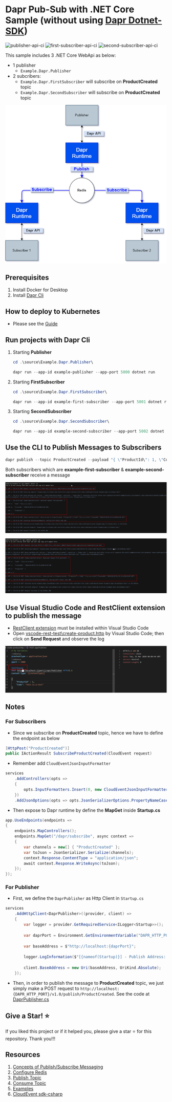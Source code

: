 # Dapr Pub-Sub with .NET Core Sample (without using [Dapr Dotnet-SDK](https://github.com/dapr/dotnet-sdk))

![publisher-api-ci](https://github.com/kimcu-on-thenet/dnc-dapr/workflows/Example.Dapr.Publisher/badge.svg)
![first-subscriber-api-ci](https://github.com/kimcu-on-thenet/dnc-dapr/workflows/Example.Dapr.FirstSubscriber/badge.svg)
![second-subscriber-api-ci](https://github.com/kimcu-on-thenet/dnc-dapr/workflows/Example.Dapr.SecondSubscriber/badge.svg)

This sample includes 3 .NET Core WebApi as below:

- 1 publisher
  - `Example.Dapr.Publisher`
- 2 subcribers:
  - `Example.Dapr.FirstSubscriber` will subscribe on **ProductCreated** topic
  - `Example.Dapr.SecondSubscriber` will subscribe on **ProductCreated** topic

![](assets/dapr-pubsub-netcore.png)

## Prerequisites

1. Install Docker for Desktop
2. Install [Dapr Cli](https://github.com/dapr/docs/blob/master/getting-started/environment-setup.md)

## How to deploy to Kubernetes

- Please see the [Guide](/Helm/README.md)

## Run projects with Dapr Cli

1. Starting **Publisher**

    ```powershell
    cd .\source\Example.Dapr.Publisher\
    ```

    ```powershell
    dapr run --app-id example-publisher --app-port 5000 dotnet run
    ```

2. Starting **FirstSubscriber**

    ```powershell
    cd .\source\Example.Dapr.FirstSubscriber\
    ```

    ```powershell
    dapr run --app-id example-first-subscriber --app-port 5001 dotnet run
    ```

3. Starting **SecondSubscriber**

    ```powershell
    cd .\source\Example.Dapr.SecondSubscriber\
    ```

    ```powershell
    dapr run --app-id example-second-subscriber --app-port 5002 dotnet run
    ```

## Use the CLI to Publish Messages to Subscribers

```powershell
dapr publish --topic ProductCreated --payload "{ \"ProductId\": 1, \"Code\":\"this-is-a-test\" }"
```

Both subscribers which are **example-first-subscriber** & **example-second-subscriber** receive a message

![Logs of FirstSubscriber](assets/logs-firstsubscriber.png)

![Logs of SecondSubscriber](assets/logs-secondsubscriber.png)

## Use Visual Studio Code and RestClient extension to publish the message

- [RestClient extension](https://marketplace.visualstudio.com/items?itemName=humao.rest-client) must be installed within Visual Studio Code
- Open [vscode-rest-test\create-product.http](vscode-rest-test/create-product.http) by Visual Studio Code; then click on **Send Request** and observe the log

![Use RestClient Extension of Visual Studio Code](assets/use-restclient.png)

## Notes

### For Subscribers

- Since we subscribe on **ProductCreated** topic, hence we have to define the endpoint as below

```csharp
[HttpPost("ProductCreated")]
public IActionResult SubscribeProductCreated(CloudEvent request)
```

- Remember add `CloudEventJsonInputFormatter`

```csharp
services
    .AddControllers(opts =>
    {
        opts.InputFormatters.Insert(0, new CloudEventJsonInputFormatter());
    })
    .AddJsonOptions(opts => opts.JsonSerializerOptions.PropertyNameCaseInsensitive = true);
```

- Then expose to Dapr runtime by define the **MapGet** inside **Startup.cs**

```csharp
app.UseEndpoints(endpoints =>
{
    endpoints.MapControllers();
    endpoints.MapGet("/dapr/subscribe", async context =>
    {
        var channels = new[] { "ProductCreated" };
        var toJson = JsonSerializer.Serialize(channels);
        context.Response.ContentType = "application/json";
        await context.Response.WriteAsync(toJson);
    });
});
```

### For Publisher

- First, we define the `DaprPublisher` as Http Client in `Startup.cs`

```csharp
services
    .AddHttpClient<DaprPublisher>((provider, client) =>
    {
        var logger = provider.GetRequiredService<ILogger<Startup>>();

        var daprPort = Environment.GetEnvironmentVariable("DAPR_HTTP_PORT") ?? "3500";

        var baseAddress = $"http://localhost:{daprPort}";

        logger.LogInformation($"[{nameof(Startup)}] - Publish Address: {baseAddress}");

        client.BaseAddress = new Uri(baseAddress, UriKind.Absolute);
    });
```

- Then, in order to publish the message to **ProductCreated** topic, we just simply make a POST request to `http://localhost:{DAPR_HTTP_PORT}/v1.0/publish/ProductCreated`. See the code at [DaprPublisher.cs](/source/Example.Dapr.Publisher/Publisher/DaprPublisher.cs)

## Give a Star! :star:

If you liked this project or if it helped you, please give a star :star: for this repository. Thank you!!!

## Resources

1. [Concepts of Publish/Subscribe Messaging](https://github.com/dapr/docs/tree/master/concepts/publish-subscribe-messaging)
2. [Configure Redis](https://github.com/dapr/docs/tree/master/howto/configure-redis)
3. [Publish Topic](https://github.com/dapr/docs/tree/master/howto/publish-topic)
4. [Consume Topic](https://github.com/dapr/docs/tree/master/howto/consume-topic)
5. [Examples](https://github.com/dapr/samples/tree/master/4.pub-sub)
6. [CloudEvent sdk-csharp](https://github.com/cloudevents/sdk-csharp)